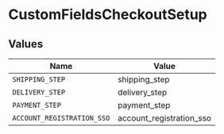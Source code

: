 # CustomFieldsCheckoutSetup


## Values

| Name                       | Value                      |
| -------------------------- | -------------------------- |
| `SHIPPING_STEP`            | shipping_step              |
| `DELIVERY_STEP`            | delivery_step              |
| `PAYMENT_STEP`             | payment_step               |
| `ACCOUNT_REGISTRATION_SSO` | account_registration_sso   |